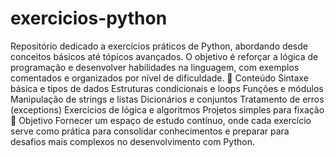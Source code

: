 # exercicios-python
Repositório dedicado a exercícios práticos de Python, abordando desde conceitos básicos até tópicos avançados. O objetivo é reforçar a lógica de programação e desenvolver habilidades na linguagem, com exemplos comentados e organizados por nível de dificuldade.  📂 Conteúdo  Sintaxe básica e tipos de dados  Estruturas condicionais e loops  Funções e módulos  Manipulação de strings e listas  Dicionários e conjuntos  Tratamento de erros (exceptions)  Exercícios de lógica e algoritmos  Projetos simples para fixação  🎯 Objetivo Fornecer um espaço de estudo contínuo, onde cada exercício serve como prática para consolidar conhecimentos e preparar para desafios mais complexos no desenvolvimento com Python.
